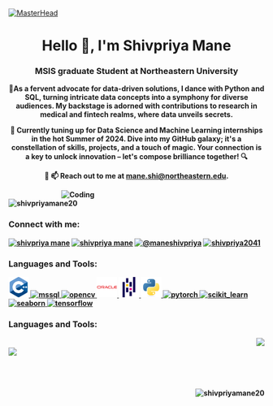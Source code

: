 <!DOCTYPE html>
<html lang="en">
<head>
  <meta charset="UTF-8">
  <meta name="viewport" content="width=device-width, initial-scale=1.0">
  
</head>
<body>
  <a href="https://rishavchanda.io">
    <img align="center" src="https://media.giphy.com/media/l378c04F2fjeZ7vH2/giphy.gif" alt="MasterHead" width="100%" height="500">
  </a>

  <h1 align="center">Hello 👋, I'm Shivpriya Mane</h1>
  <h3 align="center">MSIS graduate Student at Northeastern University</h3>

  <p align="center">
    <strong>🌟As a fervent advocate for data-driven solutions, I dance with Python and SQL, turning intricate data concepts into a symphony for diverse audiences. My backstage is adorned with contributions to research in medical and fintech realms, where data unveils secrets.</strong>
  </p>

  <p align="center">
    <strong>🌟 Currently tuning up for Data Science and Machine Learning internships in the hot Summer of 2024. Dive into my GitHub galaxy; it's a constellation of skills, projects, and a touch of magic. Your connection is a key to unlock innovation – let's compose brilliance together! 🔍
  </p>
<p align="center">
  <strong>🌟 📫 Reach out to me at <a href="mailto:mane.shi@northeastern.edu">mane.shi@northeastern.edu</a>.
</p>

  <div style="clear:both;">
    <img align="right" alt="Coding" width="400" src="https://media.giphy.com/media/LaVp0AyqR5bGsC5Cbm/giphy.gif">
  </div>
  


  <p align="left"> <img src="https://komarev.com/ghpvc/?username=shivpriyamane20&label=Profile%20views&color=0e75b6&style=flat" alt="shivpriyamane20" /> </p>

  <h3 align="left">Connect with me:</h3>
  <p align="left">
    <a href="https://linkedin.com/in/shivpriya mane" target="blank"><img align="center" src="https://raw.githubusercontent.com/rahuldkjain/github-profile-readme-generator/master/src/images/icons/Social/linked-in-alt.svg" alt="shivpriya mane" height="30" width="40" /></a>
    <a href="https://kaggle.com/shivpriya mane" target="blank"><img align="center" src="https://raw.githubusercontent.com/rahuldkjain/github-profile-readme-generator/master/src/images/icons/Social/kaggle.svg" alt="shivpriya mane" height="30" width="40" /></a>
    <a href="https://medium.com/@maneshivpriya" target="blank"><img align="center" src="https://raw.githubusercontent.com/rahuldkjain/github-profile-readme-generator/master/src/images/icons/Social/medium.svg" alt="@maneshivpriya" height="30" width="40" /></a>
    <a href="https://www.leetcode.com/shivpriya2041" target="blank"><img align="center" src="https://raw.githubusercontent.com/rahuldkjain/github-profile-readme-generator/master/src/images/icons/Social/leet-code.svg" alt="shivpriya2041" height="30" width="40" /></a>
  </p>

<h3 align="left">Languages and Tools:</h3>
<p align="left"> <a href="https://www.w3schools.com/cpp/" target="_blank" rel="noreferrer"> <img src="https://raw.githubusercontent.com/devicons/devicon/master/icons/cplusplus/cplusplus-original.svg" alt="cplusplus" width="40" height="40"/> </a> <a href="https://www.microsoft.com/en-us/sql-server" target="_blank" rel="noreferrer"> <img src="https://www.svgrepo.com/show/303229/microsoft-sql-server-logo.svg" alt="mssql" width="40" height="40"/> </a> <a href="https://opencv.org/" target="_blank" rel="noreferrer"> <img src="https://www.vectorlogo.zone/logos/opencv/opencv-icon.svg" alt="opencv" width="40" height="40"/> </a> <a href="https://www.oracle.com/" target="_blank" rel="noreferrer"> <img src="https://raw.githubusercontent.com/devicons/devicon/master/icons/oracle/oracle-original.svg" alt="oracle" width="40" height="40"/> </a> <a href="https://pandas.pydata.org/" target="_blank" rel="noreferrer"> <img src="https://raw.githubusercontent.com/devicons/devicon/2ae2a900d2f041da66e950e4d48052658d850630/icons/pandas/pandas-original.svg" alt="pandas" width="40" height="40"/> </a> <a href="https://www.python.org" target="_blank" rel="noreferrer"> <img src="https://raw.githubusercontent.com/devicons/devicon/master/icons/python/python-original.svg" alt="python" width="40" height="40"/> </a> <a href="https://pytorch.org/" target="_blank" rel="noreferrer"> <img src="https://www.vectorlogo.zone/logos/pytorch/pytorch-icon.svg" alt="pytorch" width="40" height="40"/> </a> <a href="https://scikit-learn.org/" target="_blank" rel="noreferrer"> <img src="https://upload.wikimedia.org/wikipedia/commons/0/05/Scikit_learn_logo_small.svg" alt="scikit_learn" width="40" height="40"/> </a> <a href="https://seaborn.pydata.org/" target="_blank" rel="noreferrer"> <img src="https://seaborn.pydata.org/_images/logo-mark-lightbg.svg" alt="seaborn" width="40" height="40"/> </a> <a href="https://www.tensorflow.org" target="_blank" rel="noreferrer"> <img src="https://www.vectorlogo.zone/logos/tensorflow/tensorflow-icon.svg" alt="tensorflow" width="40" height="40"/> </a> </p>

<!DOCTYPE html>
<html lang="en">
<head>
  <meta charset="UTF-8">
  <meta name="viewport" content="width=device-width, initial-scale=1.0">
  
</head>
<body>
  <h3 align="left">Languages and Tools:</h3>
  <p align="left"> 
    <!-- Insert your icons and links to your technologies here -->
  </p>

  <div align="right">
    <a href="https://github.com/shivpriyamane20">
      <img height="180em" src="https://github-readme-stats.vercel.app/api?username=shivpriyamane20&theme=blue-green&show_icons=true" />  
    </a>
  </div>

  <!-- Using a flex container to align images side by side -->
  <div style="display: flex; justify-content: space-between; align-items: center;">
    <img height="180em" src="https://github-readme-stats.vercel.app/api/top-langs/?username=shivpriyamane20&theme=blue-green&layout=compact" />
    <img src="https://github-readme-streak-stats.herokuapp.com/?user=shivpriyamane20&theme=dark" alt="shivpriyamane20" />
  </div>
</body>
</html>

